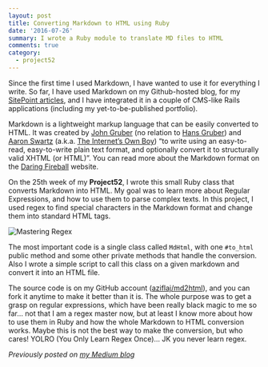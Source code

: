 ```yaml
---
layout: post
title: Converting Markdown to HTML using Ruby
date: '2016-07-26'
summary: I wrote a Ruby module to translate MD files to HTML
comments: true
category:
  - project52
---
```


Since the first time I used Markdown, I have wanted to use it for everything I write. So far, I have used Markdown on my Github-hosted blog, for my [SitePoint articles](https://www.sitepoint.com/author/aldoziflaj/), and I have integrated it in a couple of CMS-like Rails applications (including my yet-to-be-published portfolio).

Markdown is a lightweight markup language that can be easily converted to HTML. It was created by [John Gruber](https://en.wikipedia.org/wiki/John_Gruber) (no relation to [Hans Gruber](https://diehard.fandom.com/wiki/Hans_Gruber)) and [Aaron Swartz](https://en.wikipedia.org/wiki/Aaron_Swartz) (a.k.a. [The Internet’s Own Boy](https://www.imdb.com/title/tt3268458/)) “to write using an easy-to-read, easy-to-write plain text format, and optionally convert it to structurally valid XHTML (or HTML)”. You can read more about the Markdown format on the [Daring Fireball](https://daringfireball.net/projects/markdown/) website.

On the 25th week of my **Project52**, I wrote this small Ruby class that converts Markdown into HTML. My goal was to learn more about Regular Expressions, and how to use them to parse complex texts. In this project, I used regex to find special characters in the Markdown format and change them into standard HTML tags.

![Mastering Regex](https://miro.medium.com/max/1058/1*go5dPUOtrJ36TP7RjvqYWg.jpeg)

The most important code is a single class called `MdHtml`, with one `#to_html` public method and some other private methods that handle the conversion. Also I wrote a simple script to call this class on a given markdown and convert it into an HTML file.

The source code is on my GitHub account ([aziflaj/md2html](https://github.com/aziflaj/md2html)), and you can fork it anytime to make it better than it is. The whole purpose was to get a grasp on regular expressions, which have been really black magic to me so far… not that I am a regex master now, but at least I know more about how to use them in Ruby and how the whole Markdown to HTML conversion works. Maybe this is not the best way to make the conversion, but who cares! YOLRO (You Only Learn Regex Once)… JK you never learn regex.

_Previously posted on [my Medium blog](https://medium.com/@aziflaj/converting-markdown-to-html-using-ruby-c9c92b45aeb1)_
